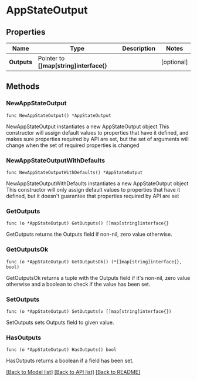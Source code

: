 # AppStateOutput

## Properties

Name | Type | Description | Notes
------------ | ------------- | ------------- | -------------
**Outputs** | Pointer to **[]map[string]interface{}** |  | [optional] 

## Methods

### NewAppStateOutput

`func NewAppStateOutput() *AppStateOutput`

NewAppStateOutput instantiates a new AppStateOutput object
This constructor will assign default values to properties that have it defined,
and makes sure properties required by API are set, but the set of arguments
will change when the set of required properties is changed

### NewAppStateOutputWithDefaults

`func NewAppStateOutputWithDefaults() *AppStateOutput`

NewAppStateOutputWithDefaults instantiates a new AppStateOutput object
This constructor will only assign default values to properties that have it defined,
but it doesn't guarantee that properties required by API are set

### GetOutputs

`func (o *AppStateOutput) GetOutputs() []map[string]interface{}`

GetOutputs returns the Outputs field if non-nil, zero value otherwise.

### GetOutputsOk

`func (o *AppStateOutput) GetOutputsOk() (*[]map[string]interface{}, bool)`

GetOutputsOk returns a tuple with the Outputs field if it's non-nil, zero value otherwise
and a boolean to check if the value has been set.

### SetOutputs

`func (o *AppStateOutput) SetOutputs(v []map[string]interface{})`

SetOutputs sets Outputs field to given value.

### HasOutputs

`func (o *AppStateOutput) HasOutputs() bool`

HasOutputs returns a boolean if a field has been set.


[[Back to Model list]](../README.md#documentation-for-models) [[Back to API list]](../README.md#documentation-for-api-endpoints) [[Back to README]](../README.md)


